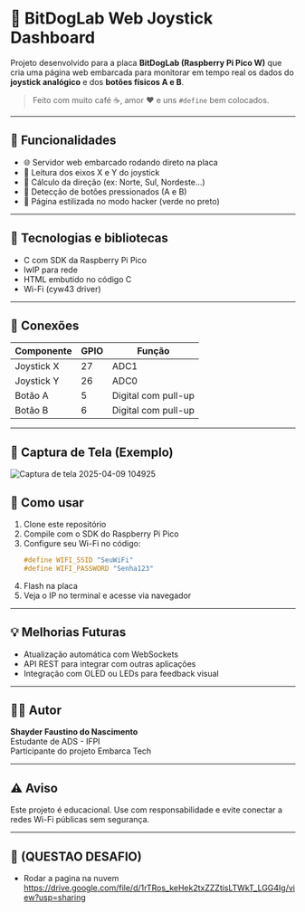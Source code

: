 # 🔹 BitDogLab Web Joystick Dashboard

Projeto desenvolvido para a placa **BitDogLab (Raspberry Pi Pico W)** que cria uma página web embarcada para monitorar em tempo real os dados do **joystick analógico** e dos **botões físicos A e B**.

> Feito com muito café ☕, amor ❤️ e uns `#define` bem colocados.

---

## 🚀 Funcionalidades

- 🌐 Servidor web embarcado rodando direto na placa
- 🤹 Leitura dos eixos X e Y do joystick
- 🤭 Cálculo da direção (ex: Norte, Sul, Nordeste...)
- 🔘 Detecção de botões pressionados (A e B)
- 🎨 Página estilizada no modo hacker (verde no preto)

---

## 🧰 Tecnologias e bibliotecas

- C com SDK da Raspberry Pi Pico
- lwIP para rede
- HTML embutido no código C
- Wi-Fi (cyw43 driver)

---

## 🔌 Conexões

| Componente | GPIO | Função |
|------------|------|--------|
| Joystick X | 27   | ADC1   |
| Joystick Y | 26   | ADC0   |
| Botão A    | 5    | Digital com pull-up |
| Botão B    | 6    | Digital com pull-up |

---

## 📸 Captura de Tela (Exemplo)

![Captura de tela 2025-04-09 104925](https://github.com/user-attachments/assets/f3dde21f-61c9-489c-9b1d-2e2d8d21de26)

## 📲 Como usar

1. Clone este repositório
2. Compile com o SDK do Raspberry Pi Pico
3. Configure seu Wi-Fi no código:
   ```c
   #define WIFI_SSID "SeuWiFi"
   #define WIFI_PASSWORD "Senha123"
   ```
4. Flash na placa
5. Veja o IP no terminal e acesse via navegador

---

## 💡 Melhorias Futuras

- Atualização automática com WebSockets
- API REST para integrar com outras aplicações
- Integração com OLED ou LEDs para feedback visual

---

## 👨‍💻 Autor

**Shayder Faustino do Nascimento**  
Estudante de ADS - IFPI  
Participante do projeto Embarca Tech  

---

## ⚠️ Aviso

Este projeto é educacional. Use com responsabilidade e evite conectar a redes Wi-Fi públicas sem segurança.

---
## 🚀 (QUESTAO DESAFIO)
- Rodar a pagina na nuvem
https://drive.google.com/file/d/1rTRos_keHek2txZZZtisLTWkT_LGG4Ig/view?usp=sharing
